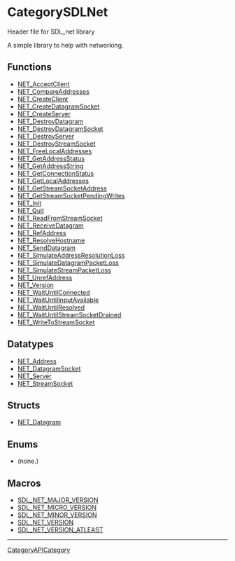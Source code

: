 # CategorySDLNet

Header file for SDL_net library

A simple library to help with networking.

<!-- END CATEGORY DOCUMENTATION -->

## Functions

<!-- DO NOT HAND-EDIT CATEGORY LISTS, THEY ARE AUTOGENERATED AND WILL BE OVERWRITTEN, BASED ON TAGS IN INDIVIDUAL PAGE FOOTERS. EDIT THOSE INSTEAD. -->
<!-- BEGIN CATEGORY LIST: CategorySDLNet, CategoryAPIFunction -->
- [NET_AcceptClient](NET_AcceptClient)
- [NET_CompareAddresses](NET_CompareAddresses)
- [NET_CreateClient](NET_CreateClient)
- [NET_CreateDatagramSocket](NET_CreateDatagramSocket)
- [NET_CreateServer](NET_CreateServer)
- [NET_DestroyDatagram](NET_DestroyDatagram)
- [NET_DestroyDatagramSocket](NET_DestroyDatagramSocket)
- [NET_DestroyServer](NET_DestroyServer)
- [NET_DestroyStreamSocket](NET_DestroyStreamSocket)
- [NET_FreeLocalAddresses](NET_FreeLocalAddresses)
- [NET_GetAddressStatus](NET_GetAddressStatus)
- [NET_GetAddressString](NET_GetAddressString)
- [NET_GetConnectionStatus](NET_GetConnectionStatus)
- [NET_GetLocalAddresses](NET_GetLocalAddresses)
- [NET_GetStreamSocketAddress](NET_GetStreamSocketAddress)
- [NET_GetStreamSocketPendingWrites](NET_GetStreamSocketPendingWrites)
- [NET_Init](NET_Init)
- [NET_Quit](NET_Quit)
- [NET_ReadFromStreamSocket](NET_ReadFromStreamSocket)
- [NET_ReceiveDatagram](NET_ReceiveDatagram)
- [NET_RefAddress](NET_RefAddress)
- [NET_ResolveHostname](NET_ResolveHostname)
- [NET_SendDatagram](NET_SendDatagram)
- [NET_SimulateAddressResolutionLoss](NET_SimulateAddressResolutionLoss)
- [NET_SimulateDatagramPacketLoss](NET_SimulateDatagramPacketLoss)
- [NET_SimulateStreamPacketLoss](NET_SimulateStreamPacketLoss)
- [NET_UnrefAddress](NET_UnrefAddress)
- [NET_Version](NET_Version)
- [NET_WaitUntilConnected](NET_WaitUntilConnected)
- [NET_WaitUntilInputAvailable](NET_WaitUntilInputAvailable)
- [NET_WaitUntilResolved](NET_WaitUntilResolved)
- [NET_WaitUntilStreamSocketDrained](NET_WaitUntilStreamSocketDrained)
- [NET_WriteToStreamSocket](NET_WriteToStreamSocket)
<!-- END CATEGORY LIST -->

## Datatypes

<!-- DO NOT HAND-EDIT CATEGORY LISTS, THEY ARE AUTOGENERATED AND WILL BE OVERWRITTEN, BASED ON TAGS IN INDIVIDUAL PAGE FOOTERS. EDIT THOSE INSTEAD. -->
<!-- BEGIN CATEGORY LIST: CategorySDLNet, CategoryAPIDatatype -->
- [NET_Address](NET_Address)
- [NET_DatagramSocket](NET_DatagramSocket)
- [NET_Server](NET_Server)
- [NET_StreamSocket](NET_StreamSocket)
<!-- END CATEGORY LIST -->

## Structs

<!-- DO NOT HAND-EDIT CATEGORY LISTS, THEY ARE AUTOGENERATED AND WILL BE OVERWRITTEN, BASED ON TAGS IN INDIVIDUAL PAGE FOOTERS. EDIT THOSE INSTEAD. -->
<!-- BEGIN CATEGORY LIST: CategorySDLNet, CategoryAPIStruct -->
- [NET_Datagram](NET_Datagram)
<!-- END CATEGORY LIST -->

## Enums

<!-- DO NOT HAND-EDIT CATEGORY LISTS, THEY ARE AUTOGENERATED AND WILL BE OVERWRITTEN, BASED ON TAGS IN INDIVIDUAL PAGE FOOTERS. EDIT THOSE INSTEAD. -->
<!-- BEGIN CATEGORY LIST: CategorySDLNet, CategoryAPIEnum -->
- (none.)
<!-- END CATEGORY LIST -->

## Macros

<!-- DO NOT HAND-EDIT CATEGORY LISTS, THEY ARE AUTOGENERATED AND WILL BE OVERWRITTEN, BASED ON TAGS IN INDIVIDUAL PAGE FOOTERS. EDIT THOSE INSTEAD. -->
<!-- BEGIN CATEGORY LIST: CategorySDLNet, CategoryAPIMacro -->
- [SDL_NET_MAJOR_VERSION](SDL_NET_MAJOR_VERSION)
- [SDL_NET_MICRO_VERSION](SDL_NET_MICRO_VERSION)
- [SDL_NET_MINOR_VERSION](SDL_NET_MINOR_VERSION)
- [SDL_NET_VERSION](SDL_NET_VERSION)
- [SDL_NET_VERSION_ATLEAST](SDL_NET_VERSION_ATLEAST)
<!-- END CATEGORY LIST -->

----
[CategoryAPICategory](CategoryAPICategory)

